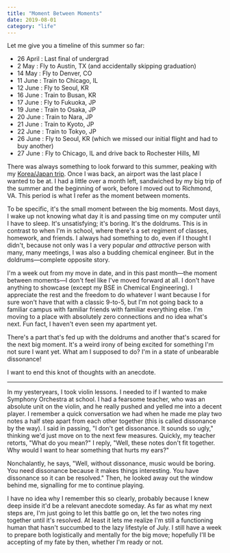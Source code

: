 ```yaml
---
title: "Moment Between Moments"
date: 2019-08-01
category: "life"
---
```


Let me give you a timeline of this summer so far:

- 26 April : Last final of undergrad  
- 2 May : Fly to Austin, TX (and accidentally skipping graduation)  
- 14 May : Fly to Denver, CO  
- 11 June : Train to Chicago, IL  
- 12 June : Fly to Seoul, KR  
- 16 June : Train to Busan, KR  
- 17 June : Fly to Fukuoka, JP  
- 19 June : Train to Osaka, JP  
- 20 June : Train to Nara, JP  
- 21 June : Train to Kyoto, JP  
- 22 June : Train to Tokyo, JP  
- 26 June : Fly to Seoul, KR (which we missed our initial flight and had to buy another)  
- 27 June : Fly to Chicago, IL and drive back to Rochester Hills, MI

There was always something to look forward to this summer, peaking with my [Korea/Japan trip](https://edward1kim.github.io/life_posts/korea-japan-trip-2019). Once I was back, an airport was the last place I wanted to be at. I had a little over a month left, sandwiched by my big trip of the summer and the beginning of work, before I moved out to Richmond, VA. This period is what I refer as the moment between moments. 

To be specific, it's the small moment between the big moments. Most days, I wake up not knowing what day it is and passing time on my computer until I have to sleep. It's unsatisfying; it's boring. It's the doldrums. This is in contrast to when I'm in school, where there's a set regiment of classes, homework, and friends. I always had something to do, even if I thought I didn't, because not only was I a very popular *and attractive* person with many, many meetings, I was also a budding chemical engineer. But in the doldrums—complete opposite story.

I'm a week out from my move in date, and in this past month—the moment between moments—I don't feel like I've moved forward at all. I don't have anything to showcase (except my BSE in Chemical Engineering). I appreciate the rest and the freedom to do whatever I want because I for sure won't have that with a classic 9-to-5, but I'm not going back to a familiar campus with familiar friends with familiar everything else. I'm moving to a place with absolutely zero connections and no idea what's next. Fun fact, I haven't even seen my apartment yet. 

There's a part that's fed up with the doldrums and another that's scared for the next big moment. It's a weird irony of being excited for something I'm not sure I want yet. What am I supposed to do? I'm in a state of unbearable dissonance! 

I want to end this knot of thoughts with an anecdote.

---

In my yesteryears, I took violin lessons. I needed to if I wanted to make Symphony Orchestra at school. I had a fearsome teacher, who was an absolute unit on the violin, and he really pushed and yelled me into a decent player. I remember a quick conversation we had when he made me play two notes a half step apart from each other together (this is called dissonance by the way). I said in passing, "I don't get dissonance. It sounds so ugly," thinking we'd just move on to the next few measures. Quickly, my teacher retorts, "What do you mean?" I reply, "Well, these notes don't fit together. Why would I want to hear something that hurts my ears?" 

Nonchalantly, he says, "Well, without dissonance, music would be boring. You need dissonance because it makes things interesting. You have dissonance so it can be resolved." Then, he looked away out the window behind me, signalling for me to continue playing.

I have no idea why I remember this so clearly, probably because I knew deep inside it'd be a relevant anecdote someday. As far as what my next steps are, I'm just going to let this battle go on, let the two notes ring together until it's resolved. At least it lets me realize I'm still a functioning human that hasn't succumbed to the lazy lifestyle of July. I still have a week to prepare both logistically and mentally for the big move; hopefully I'll be accepting of my fate by then, whether I'm ready or not.